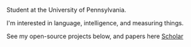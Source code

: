Student at the University of Pennsylvania. 

I'm interested in language, intelligence, and measuring things.

See my open-source projects below, and papers here [Scholar](https://scholar.google.com/citations?user=a9HZkjMAAAAJ&hl=en)
